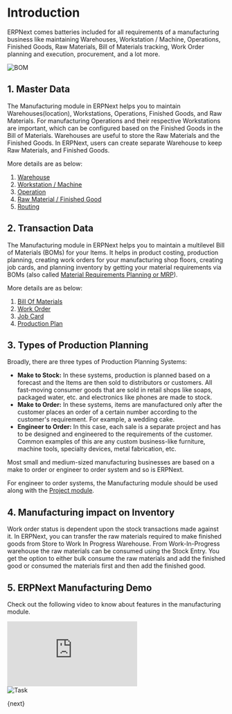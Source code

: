 <!-- add-breadcrumbs -->
# Introduction

ERPNext comes batteries included for all requirements of a manufacturing business like maintaining Warehouses, Workstation / Machine, Operations, Finished Goods, Raw Materials, Bill of Materials tracking, Work Order planning and execution, procurement, and a lot more.

<img class="screenshot" alt="BOM" src="{{docs_base_url}}/v12/assets/img/manufacturing/onboarding.png">

## 1. Master Data

The Manufacturing module in ERPNext helps you to maintain Warehouses(location), Workstations, Operations, Finished Goods, and Raw Materials. For manufacturing Operations and their respective Workstations are important, which can be configured based on the Finished Goods in the Bill of Materials. Warehouses are useful to store the Raw Materials and the Finished Goods. In ERPNext, users can create separate Warehouse to keep Raw Materials, and Finished Goods.

More details are as below:

1. [Warehouse](/docs/user/manual/en/stock/warehouse)
1. [Workstation / Machine](/docs/user/manual/en/manufacturing/workstation)
1. [Operation](/docs/user/manual/en/manufacturing/operation)
1. [Raw Material / Finished Good](/docs/user/manual/en/stock/item)
1. [Routing](/docs/user/manual/en/manufacturing/routing)


## 2. Transaction Data

The Manufacturing module in ERPNext helps you to maintain a multilevel Bill of Materials (BOMs) for your Items. It helps in product costing, production planning, creating work orders for your manufacturing shop floors, creating job cards, and planning inventory by getting your material requirements via BOMs (also called [Material Requirements Planning or MRP](http://erpnext.com/blog/general/what-is-mrp-and-do-yo…)).

More details are as below:

1. [Bill Of Materials](/docs/user/manual/en/manufacturing/bill-of-materials)
1. [Work Order](/docs/user/manual/en/manufacturing/work-order)
1. [Job Card](/docs/user/manual/en/manufacturing/job-card)
1. [Production Plan](/docs/user/manual/en/manufacturing/production-plan)

## 3. Types of Production Planning

Broadly, there are three types of Production Planning Systems:

 * __Make to Stock:__ In these systems, production is planned based on a forecast and the Items are then sold to distributors or customers. All fast-moving consumer goods that are sold in retail shops like soaps, packaged water, etc. and electronics like phones are made to stock.
 * __Make to Order:__ In these systems, items are manufactured only after the customer places an order of a certain number according to the customer's requirement. For example, a wedding cake.
 * __Engineer to Order:__ In this case, each sale is a separate project and has to be designed and engineered to the requirements of the customer. Common examples of this are any custom business-like furniture, machine tools, specialty devices, metal fabrication, etc.

Most small and medium-sized manufacturing businesses are based on a make to order or engineer to order system and so is ERPNext.

For engineer to order systems, the Manufacturing module should be used along with the [Project module](/docs/user/manual/en/projects).

## 4. Manufacturing impact on Inventory

Work order status is dependent upon the stock transactions made against it. In ERPNext, you can transfer the raw materials required to make finished goods from Store to Work In Progress Warehouse. From Work-In-Progress warehouse the raw materials can be consumed using the Stock Entry. You get the option to either bulk consume the raw materials and add the finished good or consumed the materials first and then add the finished good.

## 5. ERPNext Manufacturing Demo

Check out the following video to know about features in the manufacturing module.

<div class="embed-container">
 <iframe src="https://www.youtube.com/embed/xE74wdQU5cc" frameborder="0" allow="autoplay; encrypted-media" allowfullscreen></iframe>
</div>

<img class="screenshot" alt="Task" src="{{docs_base_url}}/v12/assets/img/manufacturing/manufacturing.png">

{next}
